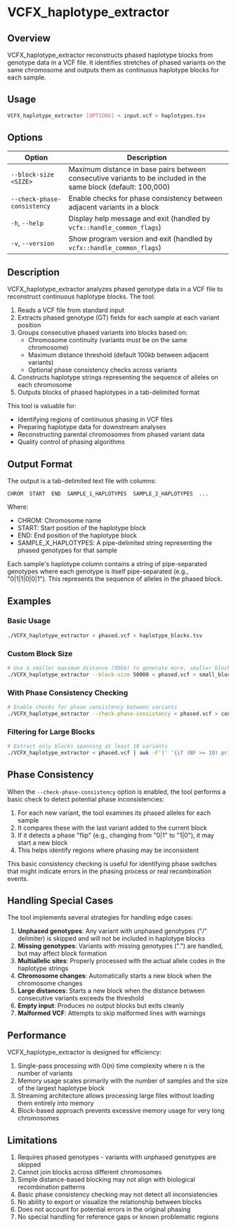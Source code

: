# VCFX_haplotype_extractor

## Overview

VCFX_haplotype_extractor reconstructs phased haplotype blocks from genotype data in a VCF file. It identifies stretches of phased variants on the same chromosome and outputs them as continuous haplotype blocks for each sample.

## Usage

```bash
VCFX_haplotype_extractor [OPTIONS] < input.vcf > haplotypes.tsv
```

## Options

| Option | Description |
|--------|-------------|
| `--block-size <SIZE>` | Maximum distance in base pairs between consecutive variants to be included in the same block (default: 100,000) |
| `--check-phase-consistency` | Enable checks for phase consistency between adjacent variants in a block |
| `-h`, `--help` | Display help message and exit (handled by `vcfx::handle_common_flags`) |
| `-v`, `--version` | Show program version and exit (handled by `vcfx::handle_common_flags`) |

## Description

VCFX_haplotype_extractor analyzes phased genotype data in a VCF file to reconstruct continuous haplotype blocks. The tool:

1. Reads a VCF file from standard input
2. Extracts phased genotype (GT) fields for each sample at each variant position
3. Groups consecutive phased variants into blocks based on:
   - Chromosome continuity (variants must be on the same chromosome)
   - Maximum distance threshold (default 100kb between adjacent variants)
   - Optional phase consistency checks across variants
4. Constructs haplotype strings representing the sequence of alleles on each chromosome
5. Outputs blocks of phased haplotypes in a tab-delimited format

This tool is valuable for:
- Identifying regions of continuous phasing in VCF files
- Preparing haplotype data for downstream analyses
- Reconstructing parental chromosomes from phased variant data
- Quality control of phasing algorithms

## Output Format

The output is a tab-delimited text file with columns:

```
CHROM  START  END  SAMPLE_1_HAPLOTYPES  SAMPLE_2_HAPLOTYPES  ...
```

Where:
- CHROM: Chromosome name
- START: Start position of the haplotype block
- END: End position of the haplotype block
- SAMPLE_X_HAPLOTYPES: A pipe-delimited string representing the phased genotypes for that sample

Each sample's haplotype column contains a string of pipe-separated genotypes where each genotype is itself pipe-separated (e.g., "0|1|1|0|0|1"). This represents the sequence of alleles in the phased block.

## Examples

### Basic Usage

```bash
./VCFX_haplotype_extractor < phased.vcf > haplotype_blocks.tsv
```

### Custom Block Size

```bash
# Use a smaller maximum distance (50kb) to generate more, smaller blocks
./VCFX_haplotype_extractor --block-size 50000 < phased.vcf > small_blocks.tsv
```

### With Phase Consistency Checking

```bash
# Enable checks for phase consistency between variants
./VCFX_haplotype_extractor --check-phase-consistency < phased.vcf > consistent_blocks.tsv
```

### Filtering for Large Blocks

```bash
# Extract only blocks spanning at least 10 variants
./VCFX_haplotype_extractor < phased.vcf | awk -F'|' '{if (NF >= 10) print}' > large_blocks.tsv
```

## Phase Consistency

When the `--check-phase-consistency` option is enabled, the tool performs a basic check to detect potential phase inconsistencies:

1. For each new variant, the tool examines its phased alleles for each sample
2. It compares these with the last variant added to the current block
3. If it detects a phase "flip" (e.g., changing from "0|1" to "1|0"), it may start a new block
4. This helps identify regions where phasing may be inconsistent

This basic consistency checking is useful for identifying phase switches that might indicate errors in the phasing process or real recombination events.

## Handling Special Cases

The tool implements several strategies for handling edge cases:

1. **Unphased genotypes**: Any variant with unphased genotypes ("/" delimiter) is skipped and will not be included in haplotype blocks
2. **Missing genotypes**: Variants with missing genotypes (".") are handled, but may affect block formation
3. **Multiallelic sites**: Properly processed with the actual allele codes in the haplotype strings
4. **Chromosome changes**: Automatically starts a new block when the chromosome changes
5. **Large distances**: Starts a new block when the distance between consecutive variants exceeds the threshold
6. **Empty input**: Produces no output blocks but exits cleanly
7. **Malformed VCF**: Attempts to skip malformed lines with warnings

## Performance

VCFX_haplotype_extractor is designed for efficiency:

1. Single-pass processing with O(n) time complexity where n is the number of variants
2. Memory usage scales primarily with the number of samples and the size of the largest haplotype block
3. Streaming architecture allows processing large files without loading them entirely into memory
4. Block-based approach prevents excessive memory usage for very long chromosomes

## Limitations

1. Requires phased genotypes - variants with unphased genotypes are skipped
2. Cannot join blocks across different chromosomes
3. Simple distance-based blocking may not align with biological recombination patterns
4. Basic phase consistency checking may not detect all inconsistencies
5. No ability to export or visualize the relationship between blocks
6. Does not account for potential errors in the original phasing
7. No special handling for reference gaps or known problematic regions 
